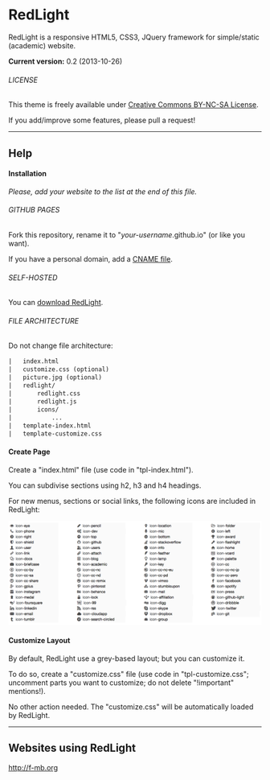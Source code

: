 RedLight
========

RedLight is a responsive HTML5, CSS3, JQuery framework for simple/static (academic) website.

**Current version:** 0.2 (2013-10-26)

###### LICENSE

This theme is freely available under <a href="http://creativecommons.org/licenses/by-nc-sa/3.0/" target="_blank">Creative Commons BY-NC-SA License</a>.

If you add/improve some features, please pull a request!


***

## Help

#### Installation

*Please, add your website to the list at the end of this file.*

###### GITHUB PAGES

Fork this repository, rename it to "*your-username*.github.io" (or like you want).

If you have a personal domain, add a <a href="https://help.github.com/articles/setting-up-a-custom-domain-with-pages" target="_blank">CNAME file</a>.

###### SELF-HOSTED

You can <a href="https://github.com/f-mb/redlight/archive/master.zip">download RedLight</a>.

###### FILE ARCHITECTURE

Do not change file architecture:

	|	index.html
	|	customize.css (optional)
	|	picture.jpg (optional)
	|	redlight/
	|		redlight.css
	|		redlight.js
	|		icons/
	|			...
	|	template-index.html
	|	template-customize.css



#### Create Page

Create a "index.html" file (use code in "tpl-index.html").

You can subdivise sections using h2, h3 and h4 headings. 

For new menus, sections or social links, the following icons are included in RedLight:

<img src="redlight/icons/icons.png"/>

#### Customize Layout

By default, RedLight use a grey-based layout; but you can customize it.

To do so, create a "customize.css" file (use code in "tpl-customize.css"; uncomment parts you want to customize; do not delete "!important" mentions!).

No other action needed. The "customize.css" will be automatically loaded by RedLight.


***

## Websites using RedLight

http://f-mb.org
